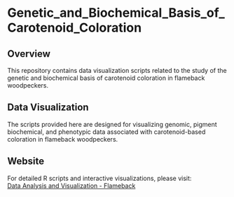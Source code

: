 # Genetic_and_Biochemical_Basis_of_Carotenoid_Coloration

## Overview  
This repository contains data visualization scripts related to the study of the genetic and biochemical basis of carotenoid coloration in flameback woodpeckers.  

## Data Visualization  
The scripts provided here are designed for visualizing genomic, pigment biochemical, and phenotypic data associated with carotenoid-based coloration in flameback woodpeckers.  

## Website  
For detailed R scripts and interactive visualizations, please visit:  
[Data Analysis and Visualization - Flameback](https://rashikaranasinghe.github.io/Data_analysis_and_visualization_Flameback_pigments/)  

